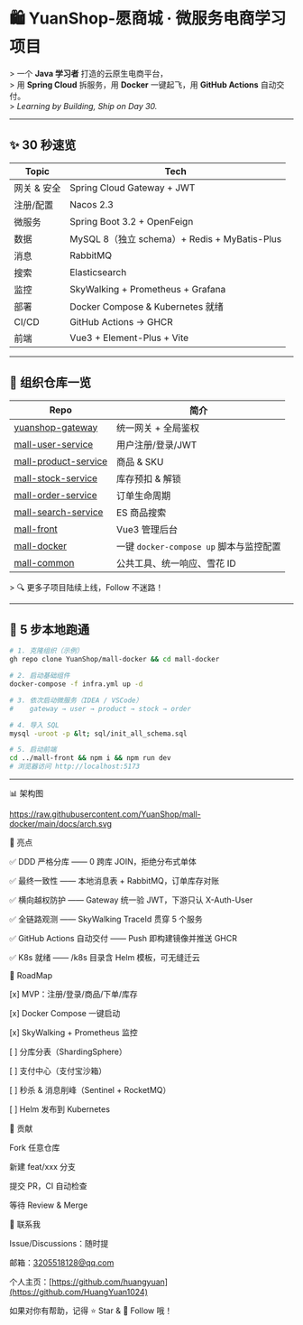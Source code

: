 # 🛍️ YuanShop-愿商城 · 微服务电商学习项目

&gt; 一个 **Java 学习者** 打造的云原生电商平台，  
&gt; 用 **Spring Cloud** 拆服务，用 **Docker** 一键起飞，用 **GitHub Actions** 自动交付。  
&gt; *Learning by Building, Ship on Day 30.*

---

## ✨ 30 秒速览
| Topic | Tech |
|-------|------|
| 网关 & 安全 | Spring Cloud Gateway + JWT |
| 注册/配置 | Nacos 2.3 |
| 微服务 | Spring Boot 3.2 + OpenFeign |
| 数据 | MySQL 8（独立 schema）+ Redis + MyBatis-Plus |
| 消息 | RabbitMQ |
| 搜索 | Elasticsearch |
| 监控 | SkyWalking + Prometheus + Grafana |
| 部署 | Docker Compose & Kubernetes 就绪 |
| CI/CD | GitHub Actions → GHCR |
| 前端 | Vue3 + Element-Plus + Vite |

---

## 🧩 组织仓库一览
| Repo | 简介 |
|------|------|
| [yuanshop-gateway](https://github.com/YuanShop/yuanshop-gateway) | 统一网关 + 全局鉴权 |
| [mall-user-service](https://github.com/YuanShop/mall-user-service) | 用户注册/登录/JWT |
| [mall-product-service](https://github.com/YuanShop/mall-product-service) | 商品 & SKU |
| [mall-stock-service](https://github.com/YuanShop/mall-stock-service) | 库存预扣 & 解锁 |
| [mall-order-service](https://github.com/YuanShop/mall-order-service) | 订单生命周期 |
| [mall-search-service](https://github.com/YuanShop/mall-search-service) | ES 商品搜索 |
| [mall-front](https://github.com/YuanShop/mall-front) | Vue3 管理后台 |
| [mall-docker](https://github.com/YuanShop/mall-docker) | 一键 `docker-compose up` 脚本与监控配置 |
| [mall-common](https://github.com/YuanShop/mall-common) | 公共工具、统一响应、雪花 ID |

&gt; 🔍 更多子项目陆续上线，Follow 不迷路！

---

## 🚀 5 步本地跑通
```bash
# 1. 克隆组织（示例）
gh repo clone YuanShop/mall-docker && cd mall-docker

# 2. 启动基础组件
docker-compose -f infra.yml up -d

# 3. 依次启动微服务（IDEA / VSCode）
#    gateway → user → product → stock → order

# 4. 导入 SQL
mysql -uroot -p &lt; sql/init_all_schema.sql

# 5. 启动前端
cd ../mall-front && npm i && npm run dev
# 浏览器访问 http://localhost:5173
```

---

📊 架构图
<!-- 用 draw.io 导出 SVG，放到 mall-docker/docs/arch.svg -->
https://raw.githubusercontent.com/YuanShop/mall-docker/main/docs/arch.svg

🌟 亮点

✅ DDD 严格分库 —— 0 跨库 JOIN，拒绝分布式单体

✅ 最终一致性 —— 本地消息表 + RabbitMQ，订单库存对账

✅ 横向越权防护 —— Gateway 统一验 JWT，下游只认 X-Auth-User

✅ 全链路观测 —— SkyWalking TraceId 贯穿 5 个服务

✅ GitHub Actions 自动交付 —— Push 即构建镜像并推送 GHCR

✅ K8s 就绪 —— /k8s 目录含 Helm 模板，可无缝迁云

📌 RoadMap

[x] MVP：注册/登录/商品/下单/库存

[x] Docker Compose 一键启动

[x] SkyWalking + Prometheus 监控

[ ] 分库分表（ShardingSphere）

[ ] 支付中心（支付宝沙箱）

[ ] 秒杀 & 消息削峰（Sentinel + RocketMQ）

[ ] Helm 发布到 Kubernetes

🤝 贡献

Fork 任意仓库

新建 feat/xxx 分支

提交 PR，CI 自动检查

等待 Review & Merge

💬 联系我

Issue/Discussions：随时提

邮箱：3205518128@qq.com

个人主页：[https://github.com/huangyuan](https://github.com/HuangYuan1024)

如果对你有帮助，记得 ⭐ Star  &  👀 Follow 哦！
